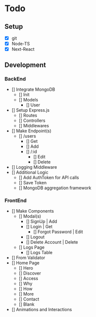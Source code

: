 # Todo

## Setup

- [X] git
- [X] Node-TS
- [X] Next-React

## Development

### BackEnd

- [] Integrate MongoDB
  - [] Init
  - [] Models
    - [] User
- [] Setup Express.js
  - [] Routes
  - [] Controllers
  - [] Middlewares
- [] Make Endpoint(s)
  - [] /users
    - [] Get
    - [] Add
    - [] /:id
      - [] Edit
      - [] Delete
- [] Logging Middleware
- [] Additional Logic
  - [] Add AuthToken for API calls
  - [] Save Token
  - [] MongoDB aggregation framework

### FrontEnd

- [] Make Components
  - [] Modal(s)
    - [] SignUp | Add
    - [] Login | Get
      - [] Forgot Password | Edit
    - [] Logout
    - [] Delete Account | Delete
  - [] Logs Page
    - [] Logs Table
- [] From Validator
- [] Home Page
  - [] Hero
  - [] Discover
  - [] Access
  - [] Why
  - [] How
  - [] More
  - [] Contact
  - [] Blank
- [] Animations and Interactions
